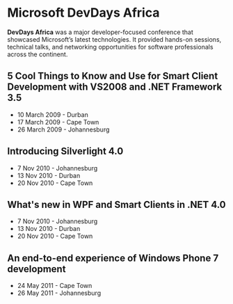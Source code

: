 # Microsoft DevDays Africa

**DevDays Africa** was a major developer-focused conference that showcased Microsoft’s latest technologies. It provided hands-on sessions, technical talks, and networking opportunities for software professionals across the continent.

## 5 Cool Things to Know and Use for Smart Client Development with VS2008 and .NET Framework 3.5
- 10 March 2009 - Durban
- 17 March 2009 - Cape Town
- 26 March 2009 - Johannesburg

## Introducing Silverlight 4.0
- 7 Nov 2010 - Johannesburg
- 13 Nov 2010 - Durban
- 20 Nov 2010 - Cape Town

## What's new in WPF and Smart Clients in .NET 4.0
- 7 Nov 2010 - Johannesburg
- 13 Nov 2010 - Durban
- 20 Nov 2010 - Cape Town

## An end-to-end experience of Windows Phone 7 development
- 24 May 2011 - Cape Town
- 26 May 2011 - Johannesburg
